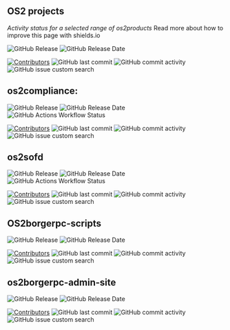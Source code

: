 ## OS2 projects
*Activity status for a selected range of os2products*
Read more about how to improve this page with shields.io

[Badges]: # (Badges are rendered with shields.io)

![GitHub Release](https://img.shields.io/github/v/release/os2offdig/governance_report_template?style=for-the-badge&logo=github&color=darkgreen) ![GitHub Release Date](https://img.shields.io/github/release-date/os2offdig/governance_report_template?display_date=published_at&style=for-the-badge)


 [![Contributors](https://img.shields.io/github/contributors/os2offdig/governance_report_template?style=for-the-badge&logo=github)](https://github.com/os2offdig/governance_report_template/graphs/contributors) ![GitHub last commit](https://img.shields.io/github/last-commit/os2offdig/governance_report_template?style=for-the-badge&logo=github)
![GitHub commit activity](https://img.shields.io/github/commit-activity/m/os2offdig/governance_report_template?style=for-the-badge&logo=github)
![GitHub issue custom search](https://img.shields.io/github/issues-search?query=repo%3Aos2offdig%2Fgovernance_report_template%20interactions%3A%3E0%20is%3Aopen%20is%3Aissue&style=for-the-badge&logo=github&label=Open%20active%20issues)

## os2compliance:

[Badges]: # (Badges are rendered with shields.io)

![GitHub Release](https://img.shields.io/github/v/release/os2compliance/os2compliance?style=for-the-badge&logo=github&color=darkgreen) ![GitHub Release Date](https://img.shields.io/github/release-date/os2compliance/os2compliance?display_date=published_at&style=for-the-badge) ![GitHub Actions Workflow Status](https://img.shields.io/github/actions/workflow/status/os2compliance/os2compliance/build-and-push.yml?style=for-the-badge&logo=docker&label=Container%20build) 



[![Contributors](https://img.shields.io/github/contributors/os2compliance/os2compliance?style=for-the-badge&logo=github)](https://github.com/os2compliance/os2compliance/graphs/contributors) ![GitHub last commit](https://img.shields.io/github/last-commit/os2compliance/os2compliance?style=for-the-badge&logo=github)
![GitHub commit activity](https://img.shields.io/github/commit-activity/m/os2compliance/os2compliance?style=for-the-badge&logo=github)
![GitHub issue custom search](https://img.shields.io/github/issues-search?query=repo%3Aos2compliance%2Fos2compliance%20interactions%3A%3E0%20is%3Aopen%20is%3Aissue&style=for-the-badge&logo=github&label=Open%20active%20issues)

## os2sofd

![GitHub Release](https://img.shields.io/github/v/release/os2sofd/os2sofd?style=for-the-badge&logo=github&color=darkgreen) ![GitHub Release Date](https://img.shields.io/github/release-date/os2sofd/os2sofd?display_date=published_at&style=for-the-badge) ![GitHub Actions Workflow Status](https://img.shields.io/github/actions/workflow/status/os2sofd/os2sofd/build-and-push.yml?style=for-the-badge&logo=docker&label=Container%20build)


[![Contributors](https://img.shields.io/github/contributors/os2sofd/os2sofd?style=for-the-badge&logo=github)](https://github.com/os2sofd/os2sofd/graphs/contributors) ![GitHub last commit](https://img.shields.io/github/last-commit/os2sofd/os2sofd?style=for-the-badge&logo=github)
![GitHub commit activity](https://img.shields.io/github/commit-activity/m/os2sofd/os2sofd?style=for-the-badge&logo=github)
![GitHub issue custom search](https://img.shields.io/github/issues-search?query=repo%3Aos2sofd%2Fos2sofd%20interactions%3A%3E0%20is%3Aopen%20is%3Aissue&style=for-the-badge&logo=github&label=Open%20active%20issues)

## OS2borgerpc-scripts

![GitHub Release](https://img.shields.io/github/v/release/os2borgerpc/os2borgerpc-scripts?style=for-the-badge&logo=github&color=darkgreen) ![GitHub Release Date](https://img.shields.io/github/release-date/os2borgerpc/os2borgerpc-scripts?display_date=published_at&style=for-the-badge)


 [![Contributors](https://img.shields.io/github/contributors/os2borgerpc/os2borgerpc-scripts?style=for-the-badge&logo=github)](https://github.com/os2borgerpc/os2borgerpc-scripts/graphs/contributors) ![GitHub last commit](https://img.shields.io/github/last-commit/os2borgerpc/os2borgerpc-scripts?style=for-the-badge&logo=github)
![GitHub commit activity](https://img.shields.io/github/commit-activity/m/os2borgerpc/os2borgerpc-scripts?style=for-the-badge&logo=github)
![GitHub issue custom search](https://img.shields.io/github/issues-search?query=repo%3Aos2borgerpc%2Fos2borgerpc%2Dscripts%20interactions%3A%3E0%20is%3Aopen%20is%3Aissue&style=for-the-badge&logo=github&label=Open%20active%20issues)

## os2borgerpc-admin-site

![GitHub Release](https://img.shields.io/github/v/release/os2borgerpc/os2borgerpc-admin-site?style=for-the-badge&logo=github&color=darkgreen) ![GitHub Release Date](https://img.shields.io/github/release-date/os2borgerpc/os2borgerpc-admin-site?display_date=published_at&style=for-the-badge)


 [![Contributors](https://img.shields.io/github/contributors/os2borgerpc/os2borgerpc-admin-site?style=for-the-badge&logo=github)](https://github.com/os2borgerpc/os2borgerpc-admin-site/graphs/contributors) ![GitHub last commit](https://img.shields.io/github/last-commit/os2borgerpc/os2borgerpc-admin-site?style=for-the-badge&logo=github)
![GitHub commit activity](https://img.shields.io/github/commit-activity/m/os2borgerpc/os2borgerpc-admin-site?style=for-the-badge&logo=github)
![GitHub issue custom search](https://img.shields.io/github/issues-search?query=repo%3Aos2borgerpc%2Fos2borgerpc%2Dscripts%20interactions%3A%3E0%20is%3Aopen%20is%3Aissue&style=for-the-badge&logo=github&label=Open%20active%20issues)
